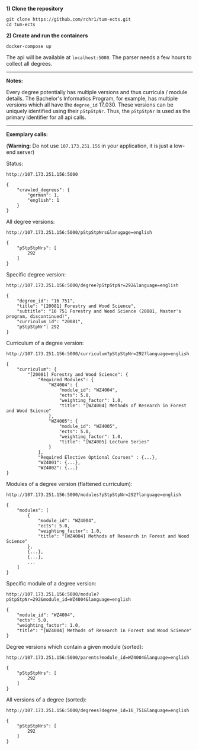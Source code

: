 **1) Clone the repository** 

    git clone https://github.com/rchr1/tum-ects.git
    cd tum-ects
    
**2) Create and run the containers**

    docker-compose up

The api will be available at `localhost:5000`. The parser needs a few hours to collect all degrees.

***

**Notes:**

Every degree potentially has multiple versions and thus curricula / module details. The Bachelor's Informatics Program, for example, has multiple versions which all have the `degree_id` 17_030. These versions can be uniquely identified using their `pStpStpNr`. Thus, the `pStpStpNr` is used as the primary identifier for all api calls. 

***

**Exemplary calls:**

(**Warning**: Do not use `107.173.251.156` in your application, it is just a low-end server)

Status:

    http://107.173.251.156:5000
    
    {
        "crawled_degrees": {
            "german": 1,
            "english": 1
        }
    }

All degree versions:

    http://107.173.251.156:5000/pStpStpNrs&lanugage=english

    {
        "pStpStpNrs": [
            292
        ]
    }

Specific degree version:

    http://107.173.251.156:5000/degree?pStpStpNr=292&language=english

    {
        "degree_id": "16 751",
        "title": "[20081] Forestry and Wood Science",
        "subtitle": "16 751 Forestry and Wood Science (20081, Master's program, discontinued)",
        "curriculum_id": "20081",
        "pStpStpNr": 292
    }

Curriculum of a degree version:

    http://107.173.251.156:5000/curriculum?pStpStpNr=292?language=english
    
    {
        "curriculum": {
            "[20081] Forestry and Wood Science": {
                "Required Modules": {
                    "WZ4004": {
                        "module_id": "WZ4004",
                        "ects": 5.0,
                        "weighting_factor": 1.0,
                        "title": "[WZ4004] Methods of Research in Forest and Wood Science"
                    },
                    "WZ4005": {
                        "module_id": "WZ4005",
                        "ects": 5.0,
                        "weighting_factor": 1.0,
                        "title": "[WZ4005] Lecture Series"
                    }
                },
                "Required Elective Optional Courses" : {...},
                "WZ4001": {...},
                "WZ4002": {...}
    }
 
Modules of a degree version (flattened curriculum):

    http://107.173.251.156:5000/modules?pStpStpNr=292?language=english
    
    {
        "modules": [
            {
                "module_id": "WZ4004",
                "ects": 5.0,
                "weighting_factor": 1.0,
                "title": "[WZ4004] Methods of Research in Forest and Wood Science"
            },
            {...},
            {...},
            ...
        ]
    }

Specific module of a degree version:

    http://107.173.251.156:5000/module?pStpStpNr=292&module_id=WZ4004&language=english

    {
        "module_id": "WZ4004",
        "ects": 5.0,
        "weighting_factor": 1.0,
        "title": "[WZ4004] Methods of Research in Forest and Wood Science"
    }

Degree versions which contain a given module (sorted):
    
    http://107.173.251.156:5000/parents?module_id=WZ4004&language=english

    {
        "pStpStpNrs": [
            292
        ]
    }

All versions of a degree (sorted):

    http://107.173.251.156:5000/degrees?degree_id=16_751&language=english

    {
        "pStpStpNrs": [
            292
        ]
    }
